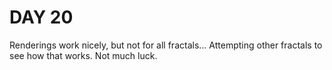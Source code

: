 # DAY 20

Renderings work nicely, but not for all fractals... Attempting other fractals to see how that works. Not much luck.
